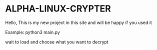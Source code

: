 # ALPHA-LINUX-CRYPTER
Hello, This is my new project in this site and will be happy if you used it

Example: python3 main.py 

wait to load and choose what you want to decrypt
